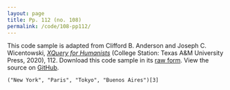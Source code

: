 ```yaml
---
layout: page
title: Pp. 112 (no. 108)
permalink: /code/108-pp112/
---
```


This code sample is adapted from Clifford B. Anderson and Joseph C. Wicentowski, 
[_XQuery for Humanists_](/) (College Station: Texas A&M University Press, 2020), 112. 
Download this code sample in its [raw form](/code/108-pp112/108-pp112.xq).
View the source on [GitHub](https://github.com/coding4humanists/xquery4humanists/blob/release/code/108-pp112/108-pp112.xq).

```xquery
("New York", "Paris", "Tokyo", "Buenos Aires")[3]
```  
